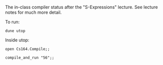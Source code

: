 The in-class compiler status after the "S-Expressions" lecture.  See lecture notes for much more detail.

To run:

`dune utop`

Inside utop:

`open Cs164.Compile;;`

`compile_and_run "56";;`
